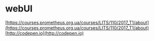 # webUI

[https://courses.prometheus.org.ua/courses/LITS/110/2017_T1/about](https://courses.prometheus.org.ua/courses/LITS/110/2017_T1/about)
[http://codepen.io](http://codepen.io)
